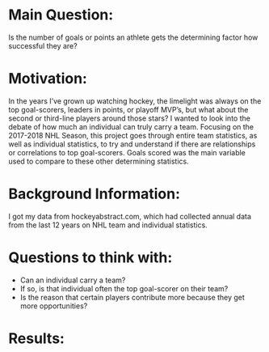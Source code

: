 
# Main Question:

Is the number of goals or points an athlete gets the determining factor how successful they are?


# Motivation:

In the years I’ve grown up watching hockey, the limelight was always on the top goal-scorers, leaders in points, or playoff MVP’s, but what about the second or third-line players around those stars? I wanted to look into the debate of how much an individual can truly carry a team. Focusing on the 2017-2018 NHL Season, this project goes through entire team statistics, as well as individual statistics, to try and understand if there are relationships or correlations to top goal-scorers. Goals scored was the main variable used to compare to these other determining statistics.


# Background Information:

I got my data from hockeyabstract.com, which had collected annual data from the last 12 years on NHL team and individual statistics.


# Questions to think with:

- Can an individual carry a team?
- If so, is that individual often the top goal-scorer on their team?
- Is the reason that certain players contribute more because they get more opportunities?

# Results:
